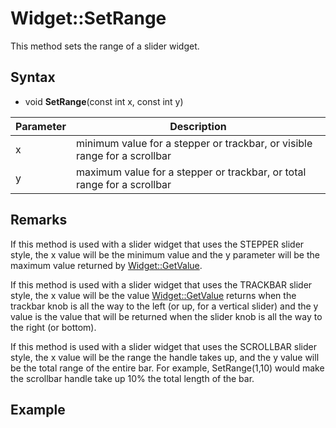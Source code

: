 # Widget::SetRange

This method sets the range of a slider widget.

## Syntax

- void **SetRange**(const int x, const int y)

| Parameter | Description |
|---|---|
| x | minimum value for a stepper or trackbar, or visible range for a scrollbar  |
| y | maximum value for a stepper or trackbar, or total range for a scrollbar |

## Remarks

If this method is used with a slider widget that uses the STEPPER slider style, the x value will be the minimum value and the y parameter will be the maximum value returned by [Widget::GetValue](Widget_GetValue.md).

If this method is used with a slider widget that uses the TRACKBAR slider style, the x value will be the value [Widget::GetValue](Widget_GetValue.md) returns when the trackbar knob is all the way to the left (or up, for a vertical slider) and the y value is the value that will be returned when the slider knob is all the way to the right (or bottom).

If this method is used with a slider widget that uses the SCROLLBAR slider style, the x value will be the range the handle takes up, and the y value will be the total range of the entire bar. For example, SetRange(1,10) would make the scrollbar handle take up 10% the total length of the bar.

## Example

```c++

```
